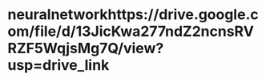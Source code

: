 # neuralnetworkhttps://drive.google.com/file/d/13JicKwa277ndZ2ncnsRVRZF5WqjsMg7Q/view?usp=drive_link
